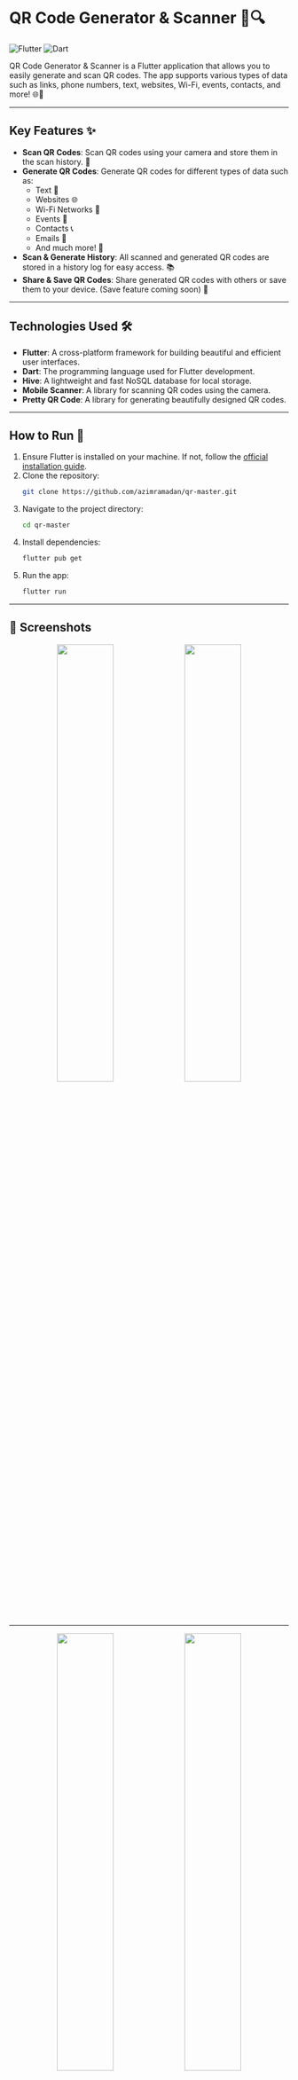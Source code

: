 # QR Code Generator & Scanner 📱🔍

![Flutter](https://img.shields.io/badge/Flutter-%2302569B.svg?style=for-the-badge&logo=Flutter&logoColor=white)
![Dart](https://img.shields.io/badge/Dart-%230175C2.svg?style=for-the-badge&logo=Dart&logoColor=white)

QR Code Generator & Scanner is a Flutter application that allows you to easily generate and scan QR codes. The app supports various types of data such as links, phone numbers, text, websites, Wi-Fi, events, contacts, and more! 🌐📲

---

## Key Features ✨

- **Scan QR Codes**: Scan QR codes using your camera and store them in the scan history. 📸
- **Generate QR Codes**: Generate QR codes for different types of data such as:
  - Text 📝
  - Websites 🌐
  - Wi-Fi Networks 📶
  - Events 📅
  - Contacts 📞
  - Emails 📧
  - And much more! 🚀
- **Scan & Generate History**: All scanned and generated QR codes are stored in a history log for easy access. 📚
- **Share & Save QR Codes**: Share generated QR codes with others or save them to your device. (Save feature coming soon) 💾

---

## Technologies Used 🛠️

- **Flutter**: A cross-platform framework for building beautiful and efficient user interfaces.
- **Dart**: The programming language used for Flutter development.
- **Hive**: A lightweight and fast NoSQL database for local storage.
- **Mobile Scanner**: A library for scanning QR codes using the camera.
- **Pretty QR Code**: A library for generating beautifully designed QR codes.

---

## How to Run 🚀

1. Ensure Flutter is installed on your machine. If not, follow the [official installation guide](https://flutter.dev/docs/get-started/install).
2. Clone the repository:
   ```bash
   git clone https://github.com/azimramadan/qr-master.git
3. Navigate to the project directory:
   ```bash
   cd qr-master
4. Install dependencies:
   ```bash
   flutter pub get
5. Run the app:
   ```bash
   flutter run

---

## 📸 Screenshots
<p align="center">
  <img src="screenshots/home.jpg" width="45%" />
  <img src="screenshots/display.jpg" width="45%" />
</p>

---

<p align="center">
  <img src="screenshots/generate.jpg" width="45%" />
  <img src="screenshots/history.jpg" width="45%" />
</p>

---

## Upcoming Features 🚧
- Save Images: We will add the ability to save QR codes as images to your device. 💾
- UI Improvements: Enhancements to the user interface for a smoother experience. 🎨
- Support for More Types: Add support for new data types such as business cards, social links, and more. 📇

---

## Contributing 🤝
Contributions are welcome! If you'd like to help, please follow these steps:
1. Fork the project.
2. Create a new branch (git checkout -b feature/AmazingFeature).
3. Make your changes and add them (git add .).
4. Commit your changes (git commit -m 'Add some AmazingFeature')
5. Push to the branch (git push origin feature/AmazingFeature).
6. Open a Pull Request.

---

## Contact 📞

Have questions or suggestions? Feel free to reach out to me!  

- **Email**: [eng.abdelazim3@gmail.com](eng.abdelazim3@gmail.com)  
- **LinkedIn**: [Abdelazim Ramadan](https://www.linkedin.com/in/azimramadan?utm_source=share&utm_campaign=share_via&utm_content=profile&utm_medium=android_app)  
- **Facebook**: [عبدالعظيم رمضان](https://www.facebook.com/share/19pSykEJNM/?mibextid=qi2Omg)  

---

**Enjoy using QR Code Generator & Scanner! 🎉**

